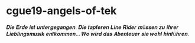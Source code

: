 # cgue19-angels-of-tek
𝑫𝒊𝒆 𝑬𝒓𝒅𝒆 𝒊𝒔𝒕 𝒖𝒏𝒕𝒆𝒓𝒈𝒆𝒈𝒂𝒏𝒈𝒆𝒏. 𝑫𝒊𝒆 𝒕𝒂𝒑𝒇𝒆𝒓𝒆𝒏 𝑳𝒊𝒏𝒆 𝑹𝒊𝒅𝒆𝒓 𝒎ü𝒔𝒔𝒆𝒏 𝒛𝒖 𝒊𝒉𝒓𝒆𝒓 𝑳𝒊𝒆𝒃𝒍𝒊𝒏𝒈𝒔𝒎𝒖𝒔𝒊𝒌 𝒆𝒏𝒕𝒌𝒐𝒎𝒎𝒆𝒏... 𝑾𝒐 𝒘𝒊𝒓𝒅 𝒅𝒂𝒔 𝑨𝒃𝒆𝒏𝒕𝒆𝒖𝒆𝒓 𝒔𝒊𝒆 𝒘𝒐𝒉𝒍 𝒉𝒊𝒏𝒇ü𝒉𝒓𝒆𝒏.
